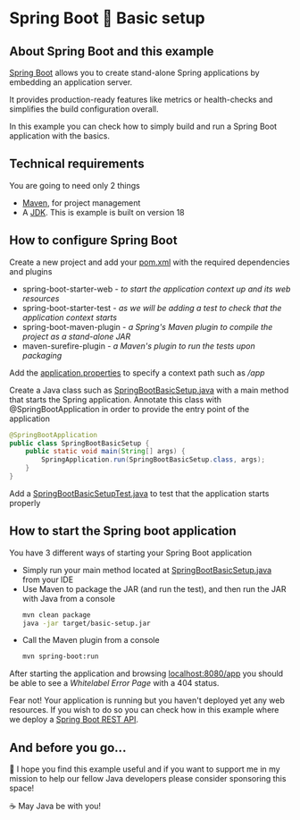 # Spring Boot :wrench: Basic setup

## About Spring Boot and this example

[Spring Boot](https://spring.io/projects/spring-boot) allows you to create stand-alone Spring applications by embedding an application server.

It provides production-ready features like metrics or health-checks and simplifies the build configuration overall.

In this example you can check how to simply build and run a Spring Boot application with the basics.

## Technical requirements

You are going to need only 2 things

- [Maven](https://maven.apache.org/), for project management
- A [JDK](https://www.oracle.com/java/technologies/downloads). This is example is built on version 18

## How to configure Spring Boot

Create a new project and add your [pom.xml](pom.xml) with the required dependencies and plugins
  - spring-boot-starter-web - _to start the application context up and its web resources_
  - spring-boot-starter-test - _as we will be adding a test to check that the application context starts_
  - spring-boot-maven-plugin - _a Spring's Maven plugin to compile the project as a stand-alone JAR_
  - maven-surefire-plugin - _a Maven's plugin to run the tests upon packaging_

Add the [application.properties](src/main/resources/application.properties) to specify a context path such as _/app_

Create a Java class such as [SpringBootBasicSetup.java](src/main/java/com/codewithhades/springboot/basicsetup/SpringBootBasicSetup.java) with a main method that starts the Spring application. Annotate this class with @SpringBootApplication in order to provide the entry point of the application
````java
@SpringBootApplication
public class SpringBootBasicSetup {
    public static void main(String[] args) {
        SpringApplication.run(SpringBootBasicSetup.class, args);
    }
}
````

Add a [SpringBootBasicSetupTest.java](src/test/java/com/codewithhades/springboot/basicsetup/SpringBootBasicSetupTest.java) to test that the application starts properly

## How to start the Spring boot application

You have 3 different ways of starting your Spring Boot application
- Simply run your main method located at [SpringBootBasicSetup.java](src/main/java/com/codewithhades/springboot/basicsetup/SpringBootBasicSetup.java) from your IDE
- Use Maven to package the JAR (and run the test), and then run the JAR with Java from a console
  ````bash
  mvn clean package
  java -jar target/basic-setup.jar
  ````
- Call the Maven plugin from a console
    ````bash
  mvn spring-boot:run
  ````
After starting the application and browsing [localhost:8080/app](http://localhost:8080/app) you should be able to see a _Whitelabel Error Page_ with a 404 status.

Fear not! Your application is running but you haven't deployed yet any web resources. If you wish to do so you can check how in this example where we deploy a [Spring Boot REST API](https://github.com/codewithhades/spring-boot-rest-api).

## And before you go...

:pray: I hope you find this example useful and if you want to support me in my mission to help our fellow Java developers please consider sponsoring this space!

:coffee: May Java be with you!